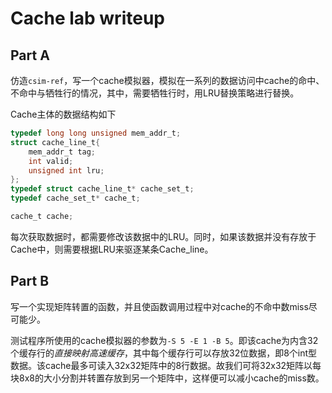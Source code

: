 # Cache lab writeup

## Part A

仿造`csim-ref`，写一个cache模拟器，模拟在一系列的数据访问中cache的命中、不命中与牺牲行的情况，其中，需要牺牲行时，用LRU替换策略进行替换。

Cache主体的数据结构如下

```c
typedef long long unsigned mem_addr_t;
struct cache_line_t{
    mem_addr_t tag;
    int valid;
    unsigned int lru; 
};
typedef struct cache_line_t* cache_set_t;
typedef cache_set_t* cache_t;

cache_t cache;
```

每次获取数据时，都需要修改该数据中的LRU。同时，如果该数据并没有存放于Cache中，则需要根据LRU来驱逐某条Cache_line。



## Part B

写一个实现矩阵转置的函数，并且使函数调用过程中对cache的不命中数miss尽可能少。

测试程序所使用的cache模拟器的参数为`-S 5 -E 1 -B 5`。即该cache为内含32个缓存行的*直接映射高速缓存*，其中每个缓存行可以存放32位数据，即8个int型数据。该cache最多可读入32x32矩阵中的8行数据。故我们可将32x32矩阵以每块8x8的大小分割并转置存放到另一个矩阵中，这样便可以减小cache的miss数。

